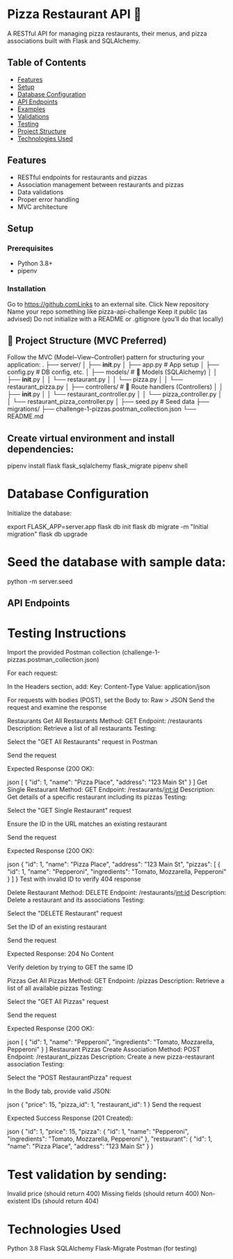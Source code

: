 # Pizza Restaurant API 🍕

A RESTful API for managing pizza restaurants, their menus, and pizza associations built with Flask and SQLAlchemy.

## Table of Contents
- [Features](#features)
- [Setup](#setup)
- [Database Configuration](#database-configuration)
- [API Endpoints](#api-endpoints)
- [Examples](#examples)
- [Validations](#validations)
- [Testing](#testing)
- [Project Structure](#project-structure)
- [Technologies Used](#technologies-used)

## Features
- RESTful endpoints for restaurants and pizzas
- Association management between restaurants and pizzas
- Data validations
- Proper error handling
- MVC architecture

## Setup

### Prerequisites
- Python 3.8+
- pipenv

### Installation
Go to https://github.comLinks to an external site.
Click New repository
Name your repo something like pizza-api-challenge
Keep it public (as advised)
Do not initialize with a README or .gitignore (you’ll do that locally)


## 🧱 Project Structure (MVC Preferred)
Follow the MVC (Model–View–Controller) pattern for structuring your application:
.
├── server/
│   ├── __init__.py
│   ├── app.py                # App setup
│   ├── config.py             # DB config, etc.
│   ├── models/               # 💾 Models (SQLAlchemy)
│   │   ├── __init__.py
│   │   └── restaurant.py
│   │   └── pizza.py
│   │   └── restaurant_pizza.py
│   ├── controllers/          # 🎯 Route handlers (Controllers)
│   │   ├── __init__.py
│   │   └── restaurant_controller.py
│   │   └── pizza_controller.py
│   │   └── restaurant_pizza_controller.py
│   ├── seed.py               # Seed data
├── migrations/
├── challenge-1-pizzas.postman_collection.json
└── README.md

## Create virtual environment and install dependencies:

pipenv install flask flask_sqlalchemy flask_migrate
pipenv shell

# Database Configuration
Initialize the database:

export FLASK_APP=server.app
flask db init
flask db migrate -m "Initial migration"
flask db upgrade

# Seed the database with sample data:
python -m server.seed

## API Endpoints
# Testing Instructions
Import the provided Postman collection (challenge-1-pizzas.postman_collection.json)

For each request:

In the Headers section, add:
Key: Content-Type
Value: application/json

For requests with bodies (POST), set the Body to:
Raw > JSON
Send the request and examine the response

Restaurants
Get All Restaurants
Method: GET
Endpoint: /restaurants
Description: Retrieve a list of all restaurants
Testing:

Select the "GET All Restaurants" request in Postman

Send the request

Expected Response (200 OK):

json
[
  {
    "id": 1,
    "name": "Pizza Place",
    "address": "123 Main St"
  }
]
Get Single Restaurant
Method: GET
Endpoint: /restaurants/<int:id>
Description: Get details of a specific restaurant including its pizzas
Testing:

Select the "GET Single Restaurant" request

Ensure the ID in the URL matches an existing restaurant

Send the request

Expected Response (200 OK):

json
{
  "id": 1,
  "name": "Pizza Place",
  "address": "123 Main St",
  "pizzas": [
    {
      "id": 1,
      "name": "Pepperoni",
      "ingredients": "Tomato, Mozzarella, Pepperoni"
    }
  ]
}
Test with invalid ID to verify 404 response

Delete Restaurant
Method: DELETE
Endpoint: /restaurants/<int:id>
Description: Delete a restaurant and its associations
Testing:

Select the "DELETE Restaurant" request

Set the ID of an existing restaurant

Send the request

Expected Response: 204 No Content

Verify deletion by trying to GET the same ID

Pizzas
Get All Pizzas
Method: GET
Endpoint: /pizzas
Description: Retrieve a list of all available pizzas
Testing:

Select the "GET All Pizzas" request

Send the request

Expected Response (200 OK):

json
[
  {
    "id": 1,
    "name": "Pepperoni",
    "ingredients": "Tomato, Mozzarella, Pepperoni"
  }
]
Restaurant Pizzas
Create Association
Method: POST
Endpoint: /restaurant_pizzas
Description: Create a new pizza-restaurant association
Testing:

Select the "POST RestaurantPizza" request

In the Body tab, provide valid JSON:

json
{
  "price": 15,
  "pizza_id": 1,
  "restaurant_id": 1
}
Send the request

Expected Success Response (201 Created):

json
{
  "id": 1,
  "price": 15,
  "pizza": {
    "id": 1,
    "name": "Pepperoni",
    "ingredients": "Tomato, Mozzarella, Pepperoni"
  },
  "restaurant": {
    "id": 1,
    "name": "Pizza Place",
    "address": "123 Main St"
  }
}

# Test validation by sending:
Invalid price (should return 400)
Missing fields (should return 400)
Non-existent IDs (should return 404)


# Technologies Used
Python 3.8
Flask
SQLAlchemy
Flask-Migrate
Postman (for testing)

